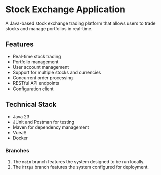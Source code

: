 # Stock Exchange Application

A Java-based stock exchange trading platform that allows users to trade stocks and manage portfolios in real-time.

## Features

- Real-time stock trading
- Portfolio management
- User account management
- Support for multiple stocks and currencies
- Concurrent order processing
- RESTful API endpoints
- Configuration client

## Technical Stack

- Java 23
- JUnit and Postman for testing
- Maven for dependency management
- VueJS
- Docker

### Branches

1. The `main` branch features the system designed to be run locally.
2. The `https` branch features the system configured for deployment.
